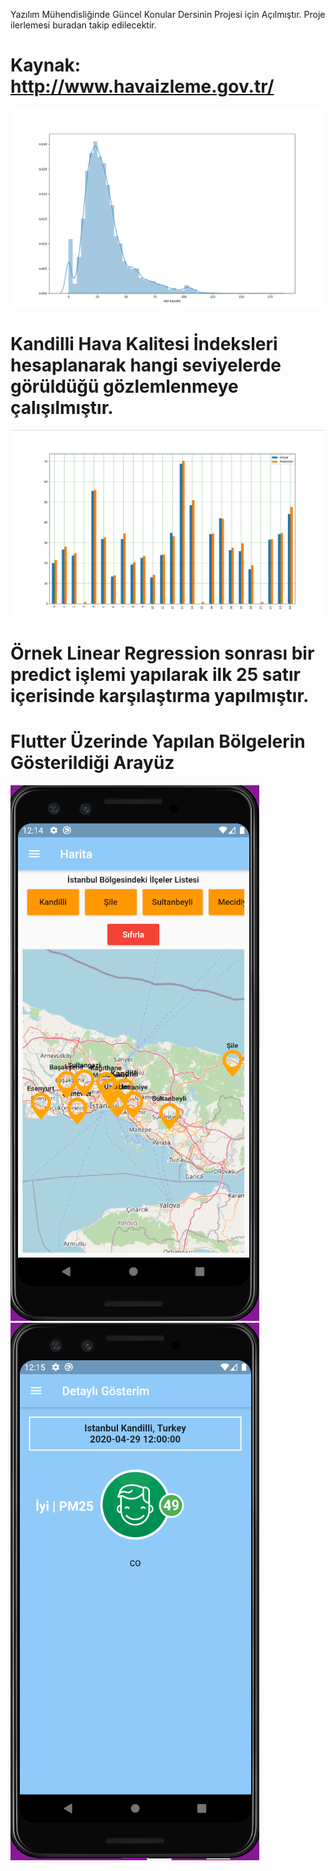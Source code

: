 Yazılım Mühendisliğinde Güncel Konular Dersinin Projesi için Açılmıştır. Proje ilerlemesi buradan takip edilecektir.
# Kaynak: http://www.havaizleme.gov.tr/
![01](https://github.com/oguncan/YMGK/blob/master/KandilliAQI.PNG)
# Kandilli Hava Kalitesi İndeksleri hesaplanarak hangi seviyelerde görüldüğü gözlemlenmeye çalışılmıştır.

![02](https://github.com/oguncan/YMGK/blob/master/BarChartPredict.PNG)

# Örnek Linear Regression sonrası bir predict işlemi yapılarak ilk 25 satır içerisinde karşılaştırma yapılmıştır.


# Flutter Üzerinde Yapılan Bölgelerin Gösterildiği Arayüz
![04](https://github.com/oguncan/YMGK/blob/master/FlutterMap/Images/AQIApp01.PNG)
![05](https://github.com/oguncan/YMGK/blob/master/FlutterMap/Images/AQIApp02.PNG)
